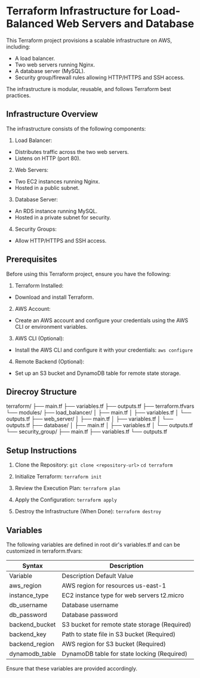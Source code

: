 # Terraform Infrastructure for Load-Balanced Web Servers and Database

This Terraform project provisions a scalable infrastructure on AWS, including:
- A load balancer.
- Two web servers running Nginx.
- A database server (MySQL).
- Security group/firewall rules allowing HTTP/HTTPS and SSH access.

The infrastructure is modular, reusable, and follows Terraform best practices.

## Infrastructure Overview

The infrastructure consists of the following components:

1. Load Balancer:
- Distributes traffic across the two web servers.
- Listens on HTTP (port 80).

2. Web Servers:
- Two EC2 instances running Nginx.
- Hosted in a public subnet.

3. Database Server:
- An RDS instance running MySQL.
- Hosted in a private subnet for security.

4. Security Groups:
- Allow HTTP/HTTPS and SSH access.

## Prerequisites
Before using this Terraform project, ensure you have the following:

1. Terraform Installed:
- Download and install Terraform.

2. AWS Account:
- Create an AWS account and configure your credentials using the AWS CLI or environment variables.

3. AWS CLI (Optional):
- Install the AWS CLI and configure it with your credentials:
`aws configure`

4. Remote Backend (Optional):
- Set up an S3 bucket and DynamoDB table for remote state storage.

## Direcroy Structure

terraform/
├── main.tf
├── variables.tf
├── outputs.tf
├── terraform.tfvars
└── modules/
    ├── load_balancer/
    │   ├── main.tf
    │   ├── variables.tf
    │   └── outputs.tf
    ├── web_server/
    │   ├── main.tf
    │   ├── variables.tf
    │   └── outputs.tf
    ├── database/
    │   ├── main.tf
    │   ├── variables.tf
    │   └── outputs.tf
    └── security_group/
        ├── main.tf
        ├── variables.tf
        └── outputs.tf


## Setup Instructions

1. Clone the Repository:
`git clone <repository-url>`
`cd terraform`

2. Initialize Terraform:
`terraform init`

3. Review the Execution Plan:
`terraform plan`

4. Apply the Configuration:
`terraform apply` 

5. Destroy the Infrastructure (When Done):
`terraform destroy`


## Variables
The following variables are defined in root dir's variables.tf and can be customized in terraform.tfvars:

| Syntax | Description |
| ----------- | ----------- |
|Variable	|Description	Default Value|
|aws_region	|AWS region for resources	us-east-1|
|instance_type	|EC2 instance type for web servers	t2.micro|
|db_username	|Database username|
|db_password	|Database password|
|backend_bucket	|S3 bucket for remote state storage	(Required)|
|backend_key	|Path to state file in S3 bucket	(Required)|
|backend_region	|AWS region for S3 bucket	(Required)|
|dynamodb_table	|DynamoDB table for state locking	(Required)|

Ensure that these variables are provided accordingly.